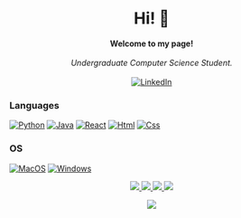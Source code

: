 <h1 align="center">Hi! 👋</h1>

<p align="center">
    <b>Welcome to my page!</b><br><br>
    <i>
        Undergraduate Computer Science Student.<br>
    </i><br>
    <a href="https://www.linkedin.com/in/alex-wilson-2bb51a1b4/">
        <img src="https://img.shields.io/badge/LinkedIn-blue?style=flat-square&logo=linkedin" alt="LinkedIn">
    </a>
</p>

### Languages
[![Python](https://img.shields.io/badge/python-black?style=for-the-badge&logo=python)](https://github.com/Aj7839)
[![Java](https://img.shields.io/badge/java-black?style=for-the-badge&logo=openjdk)](https://github.com/Aj7839)
[![React](https://img.shields.io/badge/react-black?style=for-the-badge&logo=react)](https://github.com/Aj7839)
[![Html](https://img.shields.io/badge/html5-black?style=for-the-badge&logo=html5&logoColor=white)](https://github.com/Aj7839)
[![Css](https://img.shields.io/badge/css3-black?style=for-the-badge&logo=css3)](https://github.com/Aj7839)




### OS
[![MacOS](https://img.shields.io/badge/MacOS-black?style=for-the-badge&logo=MacOS)](https://github.com/Aj7839)
[![Windows](https://img.shields.io/badge/Windows-black?style=for-the-badge&logo=Windows)](https://github.com/Aj7839)


<p align="center">
  <a href="https://github.com/Aj7839">
    <img src="http://github-profile-summary-cards.vercel.app/api/cards/profile-details?username=Aj7839&theme=radical" />
  </a>
  <a href="https://github.com/Aj7839">
    <img src="https://github-readme-streak-stats.herokuapp.com/?user=Aj7839&hide_border=true&card_width=338&theme=radical" />
  </a>
  <a href="https://github.com/Aj7839">
    <img src="http://github-profile-summary-cards.vercel.app/api/cards/stats?username=Aj7839&theme=radical" />
  </a>
  <a href="https://github.com/Aj7839">
    <img src="https://github-readme-stats.vercel.app/api/top-langs/?username=Aj7839&langs_count=10&exclude_repo=&hide=jupyter%20notebook,vim%20script,cmake,makefile,batchfile,emacs%20lisp,css,html&layout=default&card_width=699&hide_border=true&theme=radical" />
  </a>
</p>

<p align="center">
  <a href="https://github.com/Aj7839">
    <img src="https://komarev.com/ghpvc/?username=Aj7839&color=purple&style=flat" />
  </a>
</p>
